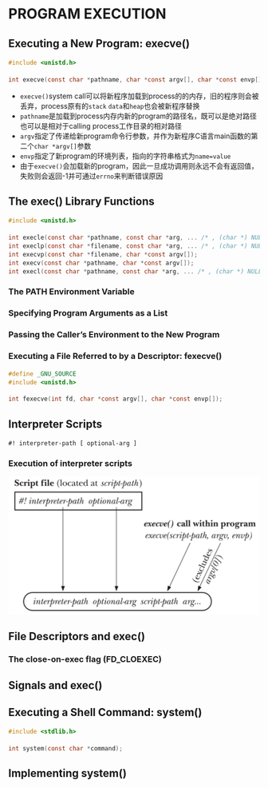 # PROGRAM EXECUTION

## Executing a New Program: execve()
```c
#include <unistd.h>

int execve(const char *pathname, char *const argv[], char *const envp[]);
```
- `execve()`system call可以将新程序加载到process的的内存，旧的程序则会被丢弃，process原有的`stack` `data`和`heap`也会被新程序替换
- `pathname`是加载到process内存内新的program的路径名，既可以是绝对路径也可以是相对于calling process工作目录的相对路径
- `argv`指定了传递给新program命令行参数，并作为新程序C语言main函数的第二个`char *argv[]`参数
- `envp`指定了新program的环境列表，指向的字符串格式为`name=value`
- 由于`execve()`会加载新的program，因此一旦成功调用则永远不会有返回值，失败则会返回-1并可通过`errno`来判断错误原因

## The exec() Library Functions
```c
#include <unistd.h>

int execle(const char *pathname, const char *arg, ... /* , (char *) NULL, char *const envp[] */);
int execlp(const char *filename, const char *arg, ... /* , (char *) NULL */);
int execvp(const char *filename, char *const argv[]);
int execv(const char *pathname, char *const argv[]);
int execl(const char *pathname, const char *arg, ... /* , (char *) NULL */);
```

### The PATH Environment Variable

### Specifying Program Arguments as a List

### Passing the Caller’s Environment to the New Program

### Executing a File Referred to by a Descriptor: fexecve()
```c
#define _GNU_SOURCE
#include <unistd.h>

int fexecve(int fd, char *const argv[], char *const envp[]);
```

## Interpreter Scripts
```shell
#! interpreter-path [ optional-arg ]
```

### Execution of interpreter scripts
![27-1.png](./img/27-1.png)

## File Descriptors and exec()

### The close-on-exec flag (FD_CLOEXEC)

## Signals and exec()

## Executing a Shell Command: system()
```c
#include <stdlib.h>

int system(const char *command);
```

## Implementing system()